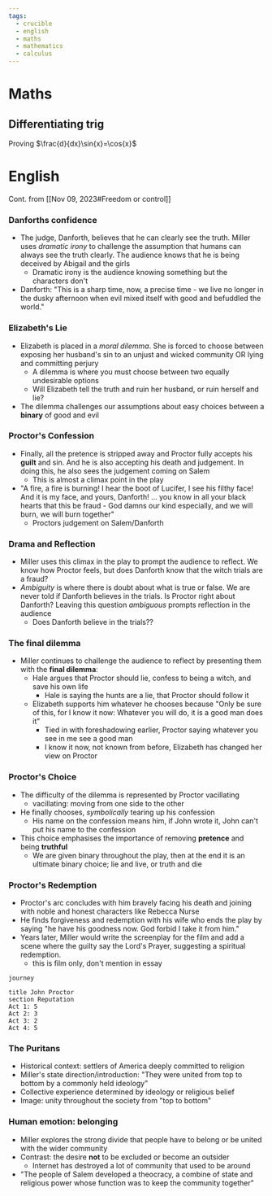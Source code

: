 ```yaml
---
tags:
  - crucible
  - english
  - maths
  - mathematics
  - calculus
---
```


# Maths
## Differentiating trig
Proving $\frac{d}{dx}\sin{x}=\cos{x}$


# English
Cont. from [[Nov 09, 2023#Freedom or control]]
### Danforths confidence
- The judge, Danforth, believes that he can clearly see the truth. Miller uses *dramatic irony* to challenge the assumption that humans can always see the truth clearly. The audience knows that he is being deceived by Abigail and the girls
	- Dramatic irony is the audience knowing something but the characters don't
- Danforth: "This is a sharp time, now, a precise time - we live no longer in the dusky afternoon when evil mixed itself with good and befuddled the world."
### Elizabeth's Lie
- Elizabeth is placed in a *moral dilemma*. She is forced to choose between exposing her husband's sin to an unjust and wicked community OR lying and committing perjury
	- A dilemma is where you must choose between two equally undesirable options
	- Will Elizabeth tell the truth and ruin her husband, or ruin herself and lie?
- The dilemma challenges our assumptions about easy choices between a **binary** of good and evil
### Proctor's Confession
- Finally, all the pretence is stripped away and Proctor fully accepts his **guilt** and sin. And he is also accepting his death and judgement. In doing this, he also sees the judgement coming on Salem
	- This is almost a climax point in the play
- "A fire, a fire is burning! I hear the boot of Lucifer, I see his filthy face! And it is my face, and yours, Danforth! ... you know in all your black hearts that this be fraud - God damns our kind especially, and we will burn, we will burn together"
	- Proctors judgement on Salem/Danforth
### Drama and Reflection
- Miller uses this climax in the play to prompt the audience to reflect. We know how Proctor feels, but does Danforth know that the witch trials are a fraud?
- *Ambiguity* is where there is doubt about what is true or false. We are never told if Danforth believes in the trials. Is Proctor right about Danforth? Leaving this question *ambiguous* prompts reflection in the audience
	- Does Danforth believe in the trials??
### The final dilemma
- Miller continues to challenge the audience to reflect by presenting them with the **final dilemma**:
	- Hale argues that Proctor should lie, confess to being a witch, and save his own life
		- Hale is saying the hunts are a lie, that Proctor should follow it
	- Elizabeth supports him whatever he chooses because "Only be sure of this, for I know it now: Whatever you will do, it is a good man does it"
		- Tied in with foreshadowing earlier, Proctor saying whatever you see in me see a good man
		- I know it now, not known from before, Elizabeth has changed her view on Proctor
### Proctor's Choice
- The difficulty of the dilemma is represented by Proctor vacillating
	- vacillating: moving from one side to the other
- He finally chooses, *symbolically* tearing up his confession
	- His name on the confession means him, if John wrote it, John can't put his name to the confession
- This choice emphasises the importance of removing **pretence** and being **truthful**
	- We are given binary throughout the play, then at the end it is an ultimate binary choice; lie and live, or truth and die
### Proctor's Redemption
- Proctor's arc concludes with him bravely facing his death and joining with noble and honest characters like Rebecca Nurse
- He finds forgiveness and redemption with his wife who ends the play by saying "he have his goodness now. God forbid I take it from him."
- Years later, Miller would write the screenplay for the film and add a scene where the guilty say the Lord's Prayer, suggesting a spiritual redemption.
	- this is film only, don't mention in essay
```mermaid
journey

title John Proctor
section Reputation
Act 1: 5
Act 2: 3
Act 3: 2
Act 4: 5
```
### The Puritans
- Historical context: settlers of America deeply committed to religion
- Miller's state direction/introduction: "They were united from top to bottom by a commonly held ideology"
- Collective experience determined by ideology or religious belief
- Image: unity throughout the society from "top to bottom"
### Human emotion: belonging
- Miller explores the strong divide that people have to belong or be united with the wider community
- Contrast: the desire **not** to be excluded or become an outsider
	- Internet has destroyed a lot of community that used to be around
- "The people of Salem developed a theocracy, a combine of state and religious power whose function was to keep the community together"
